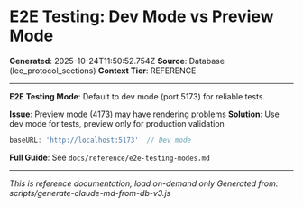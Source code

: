 # E2E Testing: Dev Mode vs Preview Mode

**Generated**: 2025-10-24T11:50:52.754Z
**Source**: Database (leo_protocol_sections)
**Context Tier**: REFERENCE

---

**E2E Testing Mode**: Default to dev mode (port 5173) for reliable tests.

**Issue**: Preview mode (4173) may have rendering problems
**Solution**: Use dev mode for tests, preview only for production validation
```typescript
baseURL: 'http://localhost:5173'  // Dev mode
```

**Full Guide**: See `docs/reference/e2e-testing-modes.md`

---

*This is reference documentation, load on-demand only*
*Generated from: scripts/generate-claude-md-from-db-v3.js*
